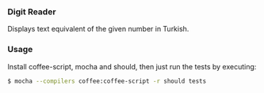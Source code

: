 ### Digit Reader

Displays text equivalent of the given number in Turkish.

### Usage

Install coffee-script, mocha and should, then just run the tests by executing:

```bash
$ mocha --compilers coffee:coffee-script -r should tests
```
